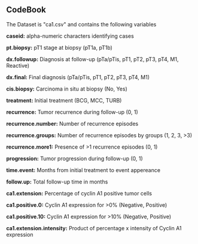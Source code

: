 ## CodeBook
The Dataset is "ca1.csv" and contains the following variables

**caseid:** alpha-numeric characters identifying cases  

**pt.biopsy:** pT1 stage at biopsy (pT1a, pT1b)  

**dx.followup:** Diagnosis at follow-up (pTa/pTis, pT1, pT2, pT3, pT4, M1, Reactive)  

**dx.final:** Final diagnosis (pTa/pTis, pT1, pT2, pT3, pT4, M1)  

**cis.biopsy:** Carcinoma in situ at biopsy (No, Yes)  

**treatment:** Initial treatment (BCG, MCC, TURB)  

**recurrence:** Tumor recurrence during follow-up (0, 1)  

**recurrence.number:** Number of recurrence episodes  

**recurrence.groups:** Number of recurrence episodes by groups (1, 2, 3, >3)  

**recurrence.more1:** Presence of >1 recurrence episodes (0, 1)  

**progression:** Tumor progression during follow-up (0, 1)  

**time.event:** Months from initial treatment to event appereance  

**follow.up:** Total follow-up time in months  

**ca1.extension:** Percentage of cyclin A1 positive tumor cells  

**ca1.positive.0:** Cyclin A1 expression for >0% (Negative, Positive)  

**ca1.positive.10:** Cyclin A1 expression for >10% (Negative, Positive)  

**ca1.extension.intensity:** Product of percentage x intensity of Cyclin A1 expression  